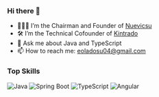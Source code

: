 ### Hi there 👋

- 👨🏾‍💼 I’m the Chairman and Founder of [Nuevicsu](https://www.nuevicsutech.com.ng/)
- 🛠️ I’m the Technical Cofounder of [Kintrado](https://www.kintrado.com/)
- 💬 Ask me about Java and TypeScript
- 📫 How to reach me: eoladosu04@gmail.com

### Top Skills

![Java](https://img.shields.io/badge/-Java-007396?logo=java&logoColor=white)
![Spring Boot](https://img.shields.io/badge/-Spring%20Boot-6DB33F?logo=spring&logoColor=white)
![TypeScript](https://img.shields.io/badge/-TypeScript-3178C6?logo=typescript&logoColor=white)
![Angular](https://img.shields.io/badge/-Angular-DD0031?logo=angular&logoColor=white)


